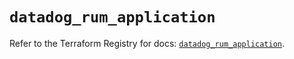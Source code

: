 # `datadog_rum_application`

Refer to the Terraform Registry for docs: [`datadog_rum_application`](https://registry.terraform.io/providers/datadog/datadog/3.47.0/docs/resources/rum_application).
